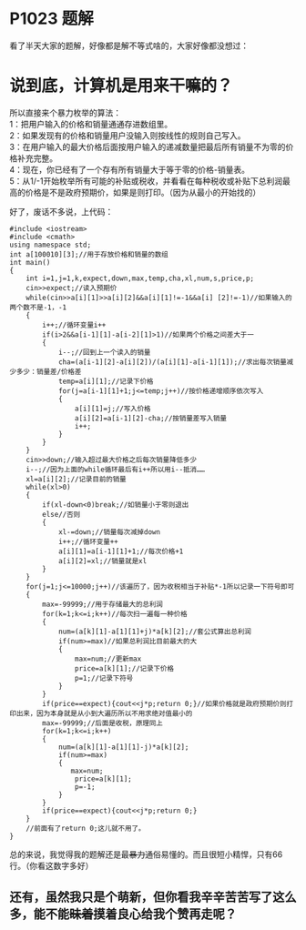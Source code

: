 # P1023 题解

看了半天大家的题解，好像都是解不等式啥的，大家好像都没想过：
# 说到底，计算机是用来干嘛的？
所以直接来个暴力枚举的算法：   
1：把用户输入的价格和销量通通存进数组里。   
2：如果发现有的价格和销量用户没输入则按线性的规则自己写入。  
3：在用户输入的最大价格后面按用户输入的递减数量把最后所有销量不为零的价格补充完整。   
4：现在，你已经有了一个存有所有销量大于等于零的价格-销量表。   
5：从1/-1开始枚举所有可能的补贴或税收，并看看在每种税收或补贴下总利润最高的价格是不是政府预期价，如果是则打印。（因为从最小的开始找的）      

好了，废话不多说，上代码：  

    #include <iostream>
    #include <cmath>
    using namespace std;
    int a[100010][3];//用于存放价格和销量的数组
    int main()
    {
	    int i=1,j=1,k,expect,down,max,temp,cha,xl,num,s,price,p;
	    cin>>expect;//读入预期价
	    while(cin>>a[i][1]>>a[i][2]&&a[i][1]!=-1&&a[i] [2]!=-1)//如果输入的两个数不是-1，-1
	    {
		    i++;//循环变量i++
		    if(i>2&&a[i-1][1]-a[i-2][1]>1)//如果两个价格之间差大于一
		    {
			    i--;//回到上一个读入的销量
			    cha=(a[i-1][2]-a[i][2])/(a[i][1]-a[i-1][1]);//求出每次销量减少多少：销量差/价格差
			    temp=a[i][1];//记录下价格
			    for(j=a[i-1][1]+1;j<=temp;j++)//按价格递增顺序依次写入
			    {
			    	a[i][1]=j;//写入价格
			    	a[i][2]=a[i-1][2]-cha;//按销量差写入销量
			    	i++;
			    }
		    }
	    }
	    cin>>down;//输入超过最大价格之后每次销量降低多少
	    i--;//因为上面的while循环最后有i++所以用i--抵消……
	    xl=a[i][2];//记录目前的销量
	    while(xl>0)
	    {
		    if(xl-down<0)break;//如销量小于零则退出
		    else//否则
		    {
		    	xl-=down;//销量每次减掉down
		    	i++;//循环变量++
		    	a[i][1]=a[i-1][1]+1;//每次价格+1
		    	a[i][2]=xl;//销量就是xl
		    }
	    }
	    for(j=1;j<=10000;j++)//该遍历了，因为收税相当于补贴*-1所以记录一下符号即可
	    {
		    max=-99999;//用于存储最大的总利润
		    for(k=1;k<=i;k++)//每次扫一遍每一种价格
		    {
			    num=(a[k][1]-a[1][1]+j)*a[k][2];//套公式算出总利润
			    if(num>=max)//如果总利润比目前最大的大
			    {
			        max=num;//更新max
				    price=a[k][1];//记录下价格
				    p=1;//记录下符号
			    }
		    }
		    if(price==expect){cout<<j*p;return 0;}//如果价格就是政府预期价则打印出来，因为本身就是从小到大遍历所以不用求绝对值最小的
		    max=-99999;//后面是收税，原理同上
		    for(k=1;k<=i;k++)
		    {
			    num=(a[k][1]-a[1][1]-j)*a[k][2];
			    if(num>=max)
			    {
			       max=num;
				    price=a[k][1];	
				    p=-1;
			    }
		    }
		    if(price==expect){cout<<j*p;return 0;}
	    }
        //前面有了return 0;这儿就不用了。
    }

总的来说，我觉得我的题解还是最~~暴力~~通俗易懂的。而且很短小精悍，只有66行。（你看这数字多好）   
## 还有，虽然我只是个萌新，但你看我辛辛苦苦写了这么多，能不能~~昧着~~摸着良心给我个赞再走呢？